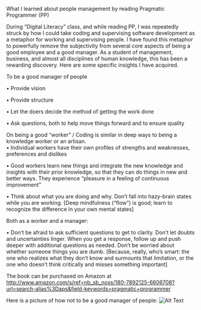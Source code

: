 What I learned about people management by reading Pragmatic Programmer (PP)

During “Digital Literacy” class, and while reading PP, I was repeatedly struck by how I could take coding and supervising software development as a metaphor for working and supervising people.  I have found this metaphor to powerfully remove the subjectivity from several core aspects of being a good employee and a good manager.  As a student of management, business, and almost all disciplines of human knowledge, this has been a rewarding discovery.  Here are some specific insights I have acquired.

To be a good manager of people

•	Provide vision

•	Provide structure

•	Let the doers decide the method of getting the work done

•	Ask questions, both to help move things forward and to ensure quality

On being a good “worker” / Coding is similar in deep ways to being a knowledge worker or an artisan.  
•	Individual workers have their own profiles of strengths and weaknesses, preferences and dislikes

•	Good workers learn new things and integrate the new knowledge and insights with their prior knowledge, so that they can do things in new and better ways.  They experience “pleasure in a feeling of continuous improvement”

•	Think about what you are doing and why.  Don’t fall into hazy-brain states while you are working.  [Deep mindfulness (“flow”) is good; learn to recognize the difference in your own mental states]

Both as a worker and a manager:

•	Don’t be afraid to ask sufficient questions to get to clarity.  Don’t let doubts and uncertainties linger.  When you get a response, follow up and push deeper with additional questions as needed.  Don’t be worried about whether someone things you are dumb.  [Because, really, who’s smart: the one who realizes what they don’t know and surmounts that limitation, or the one who doesn’t think critically and misses something important]


The book can be purchased on Amazon at http://www.amazon.com/s/ref=nb_sb_noss/180-7892125-6606708?url=search-alias%3Daps&field-keywords=pragmatic+programmer 

Here is a picture of how not to be a good manager of people: ![Alt Text](http://static.boredpanda.com/blog/wp-content/uploads/2015/02/Dogs-Can-Be-Jerks-Too-8__605.jpg)
